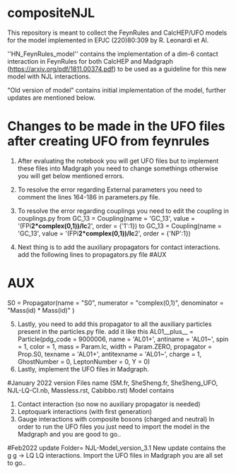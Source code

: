 # compositeNJL

This repository is meant to collect the FeynRules and CalcHEP/UFO models for the model implemented in EPJC (220)80:309 by R. Leonardi et Al.

''HN_FeynRules_model'' contains the implementation of a dim-6 contact interaction in FeynRules for both CalcHEP and Madgraph (https://arxiv.org/pdf/1811.00374.pdf) to be used as a guideline for this new model with NJL interactions.

 "Old version of model" contains initial implementation of the model, further updates are mentioned below.
 
# Changes to be made in the UFO files after creating UFO from feynrules
1) After evaluating the notebook you will get UFO files but to implement these files into Madgraph you need to change somethings otherwise you will get below mentioned errors.
2) To resolve the error regarding External parameters you need to comment the lines 164-186 in parameters.py file.
3) To resolve the error regarding couplings you need to edit the coupling in couplings.py
from
GC_13 = Coupling(name = 'GC_13',
                 value = '(FPi**2*complex(0,1))/lc**2',
                 order = {'1':1})
to GC_13 = Coupling(name = 'GC_13',
value = '(FPi**2*complex(0,1))/lc**2',
order = {'NP':1})

4) Next thing is to add the auxiliary propagators for contact interactions. add the following lines to propagators.py file
#AUX
# AUX
S0 = Propagator(name = "S0",
                numerator = "complex(0,1)",
                denominator =  "Mass(id) * Mass(id)"
               )

               
5)  Lastly, you need to add this propagator to all the auxiliary particles present in the particles.py file.
add it like this 
AL01__plus__ = Particle(pdg_code = 9000006,
                        name = 'AL01+',
                        antiname = 'AL01~',
                        spin = 1,
                        color = 1,
                        mass = Param.lc,
                        width = Param.ZERO,
                        propagator = Prop.S0,
                        texname = 'AL01+',
                        antitexname = 'AL01~',
                        charge = 1,
                        GhostNumber = 0,
                        LeptonNumber = 0,
                        Y = 0)
6) Lastly, implement the UFO files in Madgraph.

#January 2022 version
Files name (SM.fr, SheSheng.fr, SheSheng_UFO, NJL-LQ-CI.nb, Massless.rst, Cabibbo.rst)
Model contains 
1) Contact interaction (so now no auxiliary propagator is needed)
2) Leptoquark interactions (with first generation)
3) Gauge interactions with composite bosons (charged and neutral)
In order to run the UFO files you just need to import the model in the Madgraph and you are good to go.. 



#Feb2022 update 
Folder= NJL-Model_version_3.1
New update contains the g g -> LQ LQ interactions.
Import the UFO files in Madgraph you are all set to go.. 



